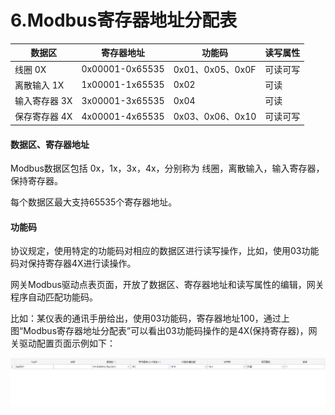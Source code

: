 # 6.Modbus寄存器地址分配表

| 数据区        | 寄存器地址      | 功能码           | 读写属性 |
| ------------- | --------------- | ---------------- | -------- |
| 线圈 0X       | 0x00001-0x65535 | 0x01、0x05、0x0F | 可读可写 |
| 离散输入 1X   | 1x00001-1x65535 | 0x02             | 可读     |
| 输入寄存器 3X | 3x00001-3x65535 | 0x04             | 可读     |
| 保存寄存器 4X | 4x00001-4x65535 | 0x03、0x06、0x10 | 可读可写 |



#### 数据区、寄存器地址

Modbus数据区包括 0x，1x，3x，4x，分别称为 线圈，离散输入，输入寄存器，保持寄存器。

每个数据区最大支持65535个寄存器地址。

#### 功能码	

协议规定，使用特定的功能码对相应的数据区进行读写操作，比如，使用03功能码对保持寄存器4X进行读操作。

网关Modbus驱动点表页面，开放了数据区、寄存器地址和读写属性的编辑，网关程序自动匹配功能码。

比如：某仪表的通讯手册给出，使用03功能码，寄存器地址100，通过上图“Modbus寄存器地址分配表”可以看出03功能码操作的是4X(保持寄存器)，网关驱动配置页面示例如下：

![ModBus](../../assets/modbus.png)


